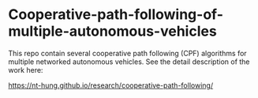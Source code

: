 # Cooperative-path-following-of-multiple-autonomous-vehicles


This repo contain several cooperative path following (CPF) algorithms for multiple networked autonomous vehicles. See the detail description of the work here:

https://nt-hung.github.io/research/cooperative-path-following/